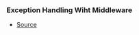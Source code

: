 <h3>Exception Handling Wiht Middleware </h3>

- [Source](https://medium.com/@AntonAntonov88/how-processing-unhandled-exceptions-in-asp-net-core-web-api-14cd8e871229)

